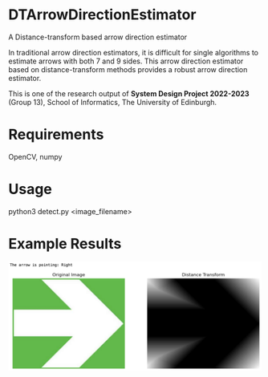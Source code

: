 # DTArrowDirectionEstimator
A Distance-transform based arrow direction estimator

In traditional arrow direction estimators, it is difficult for single algorithms to estimate arrows with both 7 and 9 sides. This arrow direction estimator based on distance-transform methods provides a robust arrow direction estimator.

This is one of the research output of **System Design Project 2022-2023** (Group 13), School of Informatics, The University of Edinburgh.

# Requirements

OpenCV, numpy

# Usage

python3 detect.py <image_filename>

# Example Results

![image](https://github.com/LawrenceZ22/DTArrowDirectionEstimator/blob/main/example_results/example_result_1.png)
